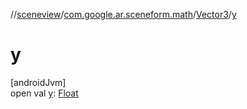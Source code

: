 //[sceneview](../../../index.md)/[com.google.ar.sceneform.math](../index.md)/[Vector3](index.md)/[y](y.md)

# y

[androidJvm]\
open val [y](y.md): [Float](https://kotlinlang.org/api/latest/jvm/stdlib/kotlin/-float/index.html)
